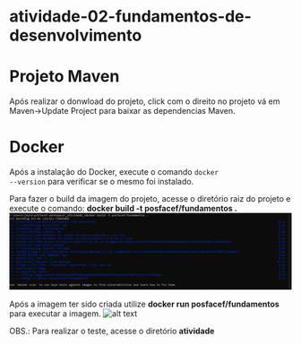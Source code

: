 # atividade-02-fundamentos-de-desenvolvimento

<h1>Projeto Maven</h1>

Após realizar o donwload do projeto, click com o direito no projeto vá em Maven->Update Project para baixar as dependencias Maven.

<h1>Docker</h1>

Após a instalação do Docker, execute o comando <code>docker --version</code> para verificar se o mesmo foi instalado.

Para fazer o build da imagem do projeto, acesse o diretório raiz do projeto e execute o comando: <b> docker build -t posfacef/fundamentos . </b>
![alt text](https://github.com/riberjoy/atividade-02-fundamentos-de-desenvolvimento/blob/main/ciracao-container-docker.PNG)

Após a imagem ter sido criada utilize <b> docker run posfacef/fundamentos </b> para executar a imagem.
![alt text](https://raw.githubusercontent.com/username/projectname/branch/path/to/img.png)

OBS.: Para realizar o teste, acesse o diretório __atividade__
